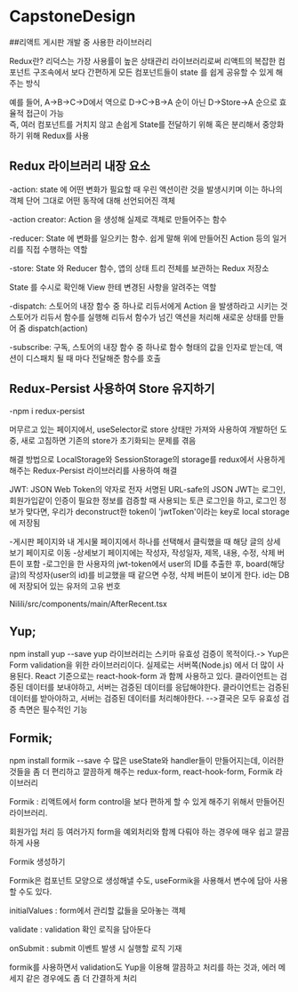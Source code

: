 # CapstoneDesign

##리액트 게시판 개발 중 사용한 라이브러리 

Redux란?
리덕스는 가장 사용률이 높은 상태관리 라이브러리로써
리액트의 복잡한 컴포넌트 구조속에서 보다 간편하게
모든 컴포넌트들이 state 를 쉽게 공유할 수 있게 해주는 방식

예를 들어, A->B->C->D에서 역으로 D->C->B->A 순이 아닌
D->Store->A 순으로 효율적 접근이 가능  
즉, 여러 컴포넌트를 거치지 않고 손쉽게 State를 전달하기 위해 혹은 분리해서 중앙화하기 위해 Redux를 사용

## Redux 라이브러리 내장 요소 

-action: state 에 어떤 변화가 필요할 때 우린 액션이란 것을 발생시키며 이는 하나의 객체
단어 그대로 어떤 동작에 대해 선언되어진 객체

-action creator:  Action 을 생성해 실제로 객체로 만들어주는 함수

-reducer: State 에 변화를 일으키는 함수. 쉽게 말해 위에 만들어진 Action 등의 일거리를 
직접 수행하는 역할 

-store: State 와 Reducer 함수, 앱의 상태 트리 전체를 보관하는 Redux 저장소

 State 를 수시로 확인해 View 한테 변경된 사항을 알려주는 역할 

-dispatch: 스토어의 내장 함수 중 하나로 리듀서에게 Action 을 발생하라고 시키는 것
 스토어가 리듀서 함수를 실행해 리듀서 함수가 넘긴 액션을 처리해 새로운 상태를 만들어 줌
dispatch(action)
 
-subscribe: 구독, 스토어의 내장 함수 중 하나로 함수 형태의 값을 인자로 받는데,
액션이 디스패치 될 때 마다 전달해준 함수를 호출


## Redux-Persist 사용하여 Store 유지하기

-npm i redux-persist

머무르고 있는 페이지에서, useSelector로 store 상태만 가져와 사용하여 개발하던 도중, 새로 고침하면 기존의 store가 초기화되는 문제를 겪음

해결 방법으로 LocalStorage와 SessionStorage의 storage를 redux에서 사용하게 해주는 Redux-Persist 라이브러리를 사용하여 해결

JWT: JSON Web Token의 약자로 전자 서명된 URL-safe의 JSON
JWT는 로그인, 회원가입같이 인증이 필요한 정보를 검증할 때 사용되는 토큰
로그인을 하고, 로그인 정보가 맞다면,
우리가 deconstruct한 token이
'jwtToken'이라는 key로 local storage에 저장됨


-게시판 페이지와 내 게시물 페이지에서 하나를 선택해서 클릭했을 때 
해당 글의 상세 보기 페이지로 이동
-상세보기 페이지에는 작성자, 작성일자, 제목, 내용, 수정, 삭제 버튼이 포함
-로그인을 한 사용자의 jwt-token에서 user의 ID를 추출한 후, board(해당 글)의 작성자(user의 id)를 비교했을 때 같으면 수정, 삭제 버튼이 보이게 한다. id는 DB에 저장되어 있는 유저의 고유 번호

Nilili/src/components/main/AfterRecent.tsx

## Yup;

npm install yup --save
yup 라이브러리는 스키마 유효성 검증이 목적이다.-> Yup은 Form validation을 위한 라이브러리이다.
실제로는 서버쪽(Node.js) 에서 더 많이 사용된다.
React 기준으로는 react-hook-form 과 함께 사용하고 있다.
클라이언트는 검증된 데이터를 보내야하고, 서버는 검증된 데이터를 응답해야한다.
클라이언트는 검증된 데이터를 받아야하고, 서버는 검증된 데이터를 처리해야한다.
-->결국은 모두 유효성 검증 측면은 필수적인 기능

## Formik;

npm install formik --save
수 많은 useState와 handler들이 만들어지는데, 이러한 것들을 좀 더 편리하고 깔끔하게 해주는 
redux-form, react-hook-form, Formik 라이브러리

Formik : 리액트에서 form control을 보다 편하게 할 수 있게 해주기 위해서 만들어진 라이브러리.

회원가입 처리 등 여러가지 form을 예외처리와 함께 다뤄야 하는 경우에 매우 쉽고 깔끔하게 사용

Formik 생성하기

Formik은 컴포넌트 모양으로 생성해낼 수도, useFormik을 사용해서 변수에 담아 사용할 수도 있다.

initialValues : form에서 관리할 값들을 모아놓는 객체

validate : validation 확인 로직을 담아둔다

onSubmit : submit 이벤트 발생 시 실행할 로직 기재

formik를 사용하면서 validation도 Yup을 이용해 깔끔하고 처리를 하는 것과, 에러 메세지 같은 경우에도 좀 더 간결하게 처리

## 







